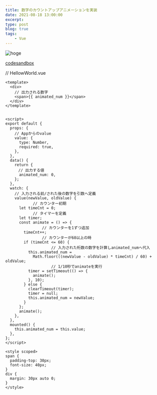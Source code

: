 ```yaml
---
title: 数字のカウントアップアニメーションを実装
date: 2021-08-18 13:00:00
excerpt:
type: post
blog: true
tags:
    - Vue
---
```


![hoge](https://pedantic-goldberg-e70663.netlify.app/image/08182332.gif)  

[codesandbox](https://codesandbox.io/s/morning-browser-v6jx0?file=/src/components/HelloWorld.vue)

// HellowWorld.vue

```
<template>
  <div>
    // 出力される数字
    <span>{{ animated_num }}</span>
  </div>
</template>


<script>
export default {
  props: {
    // Appからのvalue
    value: {
      type: Number,
      required: true,
    },
  },
  data() {
    return {
    　// 出力する値
      animated_num: 0,
    };
  },
  watch: {
    // 入力される前/された後の数字を引数へ定義
    value(newValue, oldValue) {
			// カウンター初期
      let timeCnt = 0;
			// タイマーを定義
      let timer;
      const animate = () => {
				// カウンターを1ずつ追加
        timeCnt++;
				// カウンターが60以上の時
        if (timeCnt <= 60) {
					// 入力された桁数の数字を計算しanimated_numへ代入
          this.animated_num =
            Math.floor(((newValue - oldValue) * timeCnt) / 60) + oldValue;
					// 1/10秒でanimateを実行
          timer = setTimeout(() => {
            animate();
          }, 10);
        } else {
          clearTimeout(timer);
          timer = null;
          this.animated_num = newValue;
        }
      };
      animate();
    },
  },
  mounted() {
    this.animated_num = this.value;
  },
};
</script>

<style scoped>
span {
  padding-top: 30px;
  font-size: 40px;
}
div {
  margin: 30px auto 0;
}
</style>
```
